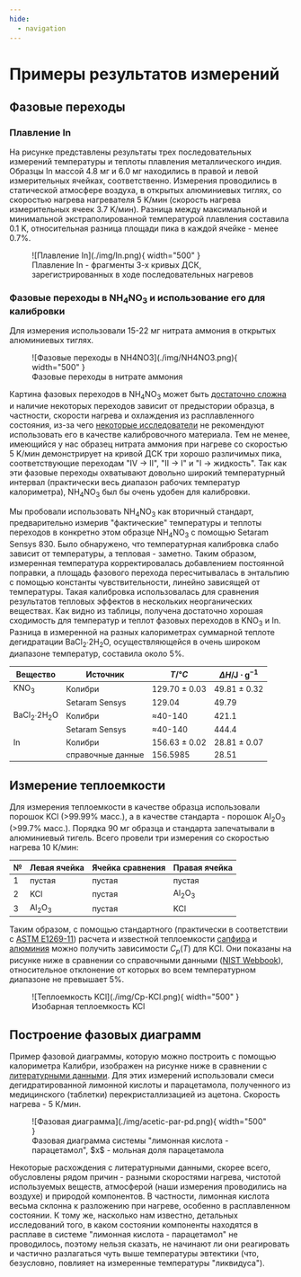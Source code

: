 ```yaml
---
hide:
  - navigation
---
```


# Примеры результатов измерений

## Фазовые переходы

### Плавление In

На рисунке представлены результаты трех последовательных измерений температуры и теплоты плавления металлического индия. Образцы In массой 4.8 мг и 6.0 мг находились в правой и левой измерительных ячейках, соответственно. Измерения проводились в статической атмосфере воздуха, в открытых алюминиевых тиглях, со скоростью нагрева нагревателя 5 K/мин (скорость нагрева измерительных ячеек 3.7 K/мин). Разница между максимальной и минимальной экстраполированной температурой плавления составила 0.1 K, относительная разница площади пика в каждой ячейке - менее 0.7%.

<figure markdown="span">
  ![Плавление In](./img/In.png){ width="500" }<figcaption>Плавление In - фрагменты 3-х кривых ДСК, зарегистрированных в ходе последовательных нагревов</figcaption>
</figure>

### Фазовые переходы в NH<sub>4</sub>NO<sub>3</sub> и использование его для калибровки

Для измерения использовали 15-22 мг нитрата аммония в открытых алюминиевых тиглях.

<figure markdown="span">
  ![Фазовые переходы в NH4NO3](./img/NH4NO3.png){ width="500" }<figcaption>Фазовые переходы в нитрате аммония</figcaption>
</figure>

Картина фазовых переходов в NH<sub>4</sub>NO<sub>3</sub> может быть [достаточно сложна](https://www.chem.msu.ru/cgi-bin/tkv.pl?no=72&joules=1&letter=+&allow_no_ions=&volno=3&pg=0&brutto=NH4NO3&allow_additional_elements=&allow_more_atoms=&tabno=21&show=termodata) и наличие некоторых переходов зависит от предыстории образца, в частности, скорости нагрева и охлаждения из расплавленного состояния, из-за чего [некоторые исследователи](https://doi.org/10.1007/BF02547423) не рекомендуют использовать его в качестве калибровочного материала. Тем не менее, имеющийся у нас образец нитрата аммония при нагреве со скоростью 5 K/мин демонстрирует на кривой ДСК три хорошо различимых пика, соответствующие переходам "IV -> II", "II -> I" и "I -> жидкость". Так как эти фазовые переходы охватывают довольно широкий температурный интервал (практически весь диапазон рабочих температур калориметра), NH<sub>4</sub>NO<sub>3</sub> был бы очень удобен для калибровки.

Мы пробовали использовать NH<sub>4</sub>NO<sub>3</sub> как вторичный стандарт, предварительно измерив "фактические" температуры и теплоты переходов в конкретно этом образце NH<sub>4</sub>NO<sub>3</sub> с помощью Setaram Sensys 830. Было обнаружено, что температурная калибровка слабо зависит от температуры, а тепловая - заметно. Таким образом, измеренная температура корректировалась добавлением постоянной поправки, а площадь фазового перехода пересчитывалась в энтальпию с помощью константы чувствительности, линейно зависящей от температуры. Такая калибровка использовалась для сравнения результатов тепловых эффектов в нескольких неорганических веществах. Как видно из таблицы, получена достаточно хорошая сходимость для температур и теплот фазовых переходов в KNO<sub>3</sub> и In. Разница в измеренной на разных калориметрах суммарной теплоте дегидратации BaCl<sub>2</sub>∙2H<sub>2</sub>O, осуществляющейся в очень широком диапазоне температур, составила около 5%.

| Вещество | Источник | $T / °C$ | $\Delta H / \mathrm{J \cdot g^{-1}}$ |
|--|--|--|--|
| KNO<sub>3</sub> | Колибри | 129.70 ± 0.03 | 49.81 ± 0.32 |
|  | Setaram Sensys | 129.04 | 49.79 |
| BaCl<sub>2</sub>∙2H<sub>2</sub>O | Колибри | ≈40-140 | 421.1 |
|  | Setaram Sensys | ≈40-140 | 444.4 |
| In | Колибри | 156.63 ± 0.02 | 28.81 ± 0.07 |
|  | справочные данные | 156.5985 | 28.51 |

## Измерение теплоемкости

Для измерения теплоемкости в качестве образца использовали порошок KCl (>99.99% масс.), а в качестве стандарта - порошок Al<sub>2</sub>O<sub>3</sub> (>99.7% масс.). Порядка 90 мг образца и стандарта запечатывали в алюминиевый тигель. Всего провели три измерения со скоростью нагрева 10 К/мин:

| № | Левая ячейка | Ячейка сравнения | Правая ячейка |
|:--|:-------------|:-----------------|:--------------|
| 1 | пустая       | пустая           | пустая        |
| 2 | KCl | пустая | Al<sub>2</sub>O<sub>3</sub> |
| 3 | Al<sub>2</sub>O<sub>3</sub> | пустая | KCl |

Таким образом, с помощью стандартного (практически в соответствии с [ASTM E1269-11](https://store.astm.org/e1269-11.html)) расчета и известной теплоемкости  [сапфира](https://doi.org/10.6028/jres.087.012) и [алюминия](https://webbook.nist.gov/cgi/cbook.cgi?ID=C7429905&Units=SI&Mask=2#Thermo-Condensed) можно получить зависимости $C_p(T)$ для KCl. Они показаны на рисунке ниже в сравнении со справочными данными ([NIST Webbook](https://webbook.nist.gov/cgi/cbook.cgi?ID=C7447407&Units=SI&Mask=2#Thermo-Condensed)), относительное отклонение от которых во всем температурном диапазоне не превышает 5%.

<figure markdown="span">
  ![Теплоемкость KCl](./img/Cp-KCl.png){ width="500" }<figcaption>Изобарная теплоемкость KCl</figcaption>
</figure>

## Построение фазовых диаграмм

Пример фазовой диаграммы, которую можно построить с помощью калориметра Калибри, изображен на рисунке ниже в сравнении с [литературными данными](https://doi.org/10.1016/j.tca.2012.09.024). Для этих измерений использовали смеси дегидратированной лимонной кислоты и парацетамола, полученного из медицинского (таблетки) перекристаллизацией из ацетона. Скорость нагрева - 5 К/мин.

<figure markdown="span">
  ![Фазовая диаграмма](./img/acetic-par-pd.png){ width="500" }<figcaption>Фазовая диаграмма системы "лимонная кислота - парацетамол", $x$ - мольная доля парацетамола</figcaption>
</figure>

Некоторые расхождения с литературными данными, скорее всего, обусловлены рядом причин - разными скоростями нагрева, чистотой используемых веществ, атмосферой (наши измерения проводились на воздухе) и природой компонентов. В частности, лимонная кислота весьма склонна к разложению при нагреве, особенно в расплавленном состоянии. К тому же, насколько нам известно, детальных исследований того, в каком состоянии компоненты находятся в расплаве в системе "лимонная кислота - парацетамол" не проводилось, поэтому нельзя сказать, не начинают ли они реагировать и частично разлагаться чуть выше температуры эвтектики (что, безусловно, повлияет на измеренные температуры "ликвидуса").
